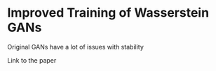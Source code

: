 # Improved Training of Wasserstein GANs

Original GANs have a lot of issues with stability

Link to the paper
